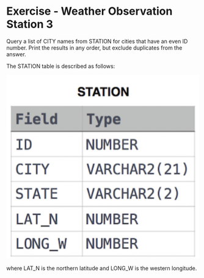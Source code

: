 # Exercise - Weather Observation Station 3

Query a list of CITY names from STATION for cities that have an even ID number. Print the results in any order, but exclude duplicates from the answer. 

The STATION table is described as follows: 

![city](.//images/station.png)

where LAT_N is the northern latitude and LONG_W is the western longitude.